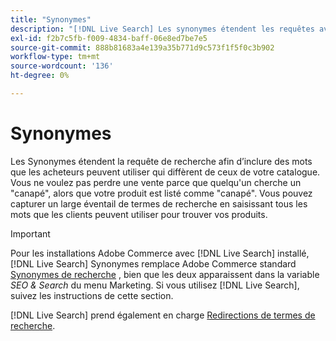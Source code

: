 ```yaml
---
title: "Synonymes"
description: "[!DNL Live Search] Les synonymes étendent les requêtes avec des mots différents de ceux de votre catalogue."
exl-id: f2b7c5fb-f009-4834-baff-06e8ed7be7e5
source-git-commit: 888b81683a4e139a35b771d9c573f1f5f0c3b902
workflow-type: tm+mt
source-wordcount: '136'
ht-degree: 0%

---
```


# Synonymes

Les Synonymes étendent la requête de recherche afin d’inclure des mots que les acheteurs peuvent utiliser qui diffèrent de ceux de votre catalogue. Vous ne voulez pas perdre une vente parce que quelqu&#39;un cherche un &quot;canapé&quot;, alors que votre produit est listé comme &quot;canapé&quot;. Vous pouvez capturer un large éventail de termes de recherche en saisissant tous les mots que les clients peuvent utiliser pour trouver vos produits.

>[!IMPORTANT]
>
>Pour les installations Adobe Commerce avec [!DNL Live Search] installé, [!DNL Live Search] Synonymes remplace Adobe Commerce standard [Synonymes de recherche](https://experienceleague.adobe.com/docs/commerce-admin/catalog/catalog/search/search-terms.html#search-synonyms) , bien que les deux apparaissent dans la variable *SEO &amp; Search* du menu Marketing. Si vous utilisez [!DNL Live Search], suivez les instructions de cette section.

[!DNL Live Search] prend également en charge [Redirections de termes de recherche](https://experienceleague.adobe.com/docs/commerce-admin/catalog/catalog/search/search-terms.html).

